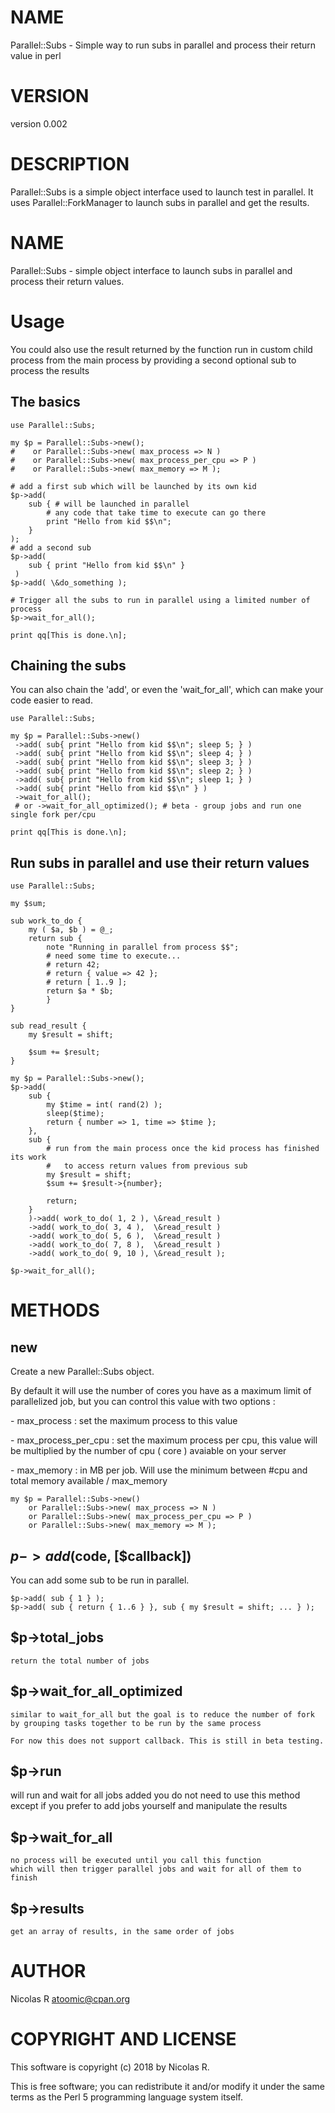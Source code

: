 # NAME

Parallel::Subs - Simple way to run subs in parallel and process their return value in perl

# VERSION

version 0.002

# DESCRIPTION

Parallel::Subs is a simple object interface used to launch test in parallel.
It uses Parallel::ForkManager to launch subs in parallel and get the results.

# NAME
Parallel::Subs - simple object interface to launch subs in parallel
and process their return values.

# Usage

You could also use the result returned by the function run in custom child process
from the main process by providing a second optional sub to process the results

## The basics

    use Parallel::Subs;

    my $p = Parallel::Subs->new();
    #    or Parallel::Subs->new( max_process => N )
    #    or Parallel::Subs->new( max_process_per_cpu => P )
    #    or Parallel::Subs->new( max_memory => M );

    # add a first sub which will be launched by its own kid
    $p->add(  
        sub { # will be launched in parallel
            # any code that take time to execute can go there
            print "Hello from kid $$\n";
        }
    );
    # add a second sub
    $p->add(
        sub { print "Hello from kid $$\n" }
     )
    $p->add( \&do_something );

    # Trigger all the subs to run in parallel using a limited number of process
    $p->wait_for_all();

    print qq[This is done.\n];

## Chaining the subs

You can also chain the 'add', or even the 'wait\_for\_all',
which can make your code easier to read.

    use Parallel::Subs;

    my $p = Parallel::Subs->new()
     ->add( sub{ print "Hello from kid $$\n"; sleep 5; } )
     ->add( sub{ print "Hello from kid $$\n"; sleep 4; } )
     ->add( sub{ print "Hello from kid $$\n"; sleep 3; } )
     ->add( sub{ print "Hello from kid $$\n"; sleep 2; } )
     ->add( sub{ print "Hello from kid $$\n"; sleep 1; } )
     ->add( sub{ print "Hello from kid $$\n" } )
     ->wait_for_all();
     # or ->wait_for_all_optimized(); # beta - group jobs and run one single fork per/cpu
    
    print qq[This is done.\n];

## Run subs in parallel and use their return values

    use Parallel::Subs;

    my $sum;

    sub work_to_do {
        my ( $a, $b ) = @_;
        return sub {
            note "Running in parallel from process $$";
            # need some time to execute...
            # return 42;
            # return { value => 42 };
            # return [ 1..9 ];
            return $a * $b;
            }
    }

    sub read_result {
        my $result = shift;

        $sum += $result;
    }

    my $p = Parallel::Subs->new();
    $p->add(
        sub {
            my $time = int( rand(2) );
            sleep($time);
            return { number => 1, time => $time };
        },
        sub {
            # run from the main process once the kid process has finished its work
            #   to access return values from previous sub
            my $result = shift;
            $sum += $result->{number};

            return;
        }
        )->add( work_to_do( 1, 2 ), \&read_result )
        ->add( work_to_do( 3, 4 ),  \&read_result )
        ->add( work_to_do( 5, 6 ),  \&read_result )
        ->add( work_to_do( 7, 8 ),  \&read_result )
        ->add( work_to_do( 9, 10 ), \&read_result );

    $p->wait_for_all();

# METHODS

## new

Create a new Parallel::Subs object.

By default it will use the number of cores you have as a maximum limit of parallelized job,
but you can control this value with two options :

\- max\_process : set the maximum process to this value

\- max\_process\_per\_cpu : set the maximum process per cpu, this value
will be multiplied by the number of cpu ( core ) avaiable on your server

\- max\_memory : in MB per job. Will use the minimum between #cpu and total memory available / max\_memory

    my $p = Parallel::Subs->new()
        or Parallel::Subs->new( max_process => N )
        or Parallel::Subs->new( max_process_per_cpu => P )
        or Parallel::Subs->new( max_memory => M );

## $p->add($code, \[$callback\])

You can add some sub to be run in parallel.

    $p->add( sub { 1 } );
    $p->add( sub { return { 1..6 } }, sub { my $result = shift; ... } );

## $p->total\_jobs

    return the total number of jobs

## $p->wait\_for\_all\_optimized

    similar to wait_for_all but the goal is to reduce the number of fork
    by grouping tasks together to be run by the same process

    For now this does not support callback. This is still in beta testing.

## $p->run

will run and wait for all jobs added
you do not need to use this method except if you prefer to add jobs yourself and manipulate the results

## $p->wait\_for\_all

    no process will be executed until you call this function
    which will then trigger parallel jobs and wait for all of them to finish    

## $p->results

    get an array of results, in the same order of jobs

# AUTHOR

Nicolas R <atoomic@cpan.org>

# COPYRIGHT AND LICENSE

This software is copyright (c) 2018 by Nicolas R.

This is free software; you can redistribute it and/or modify it under
the same terms as the Perl 5 programming language system itself.
